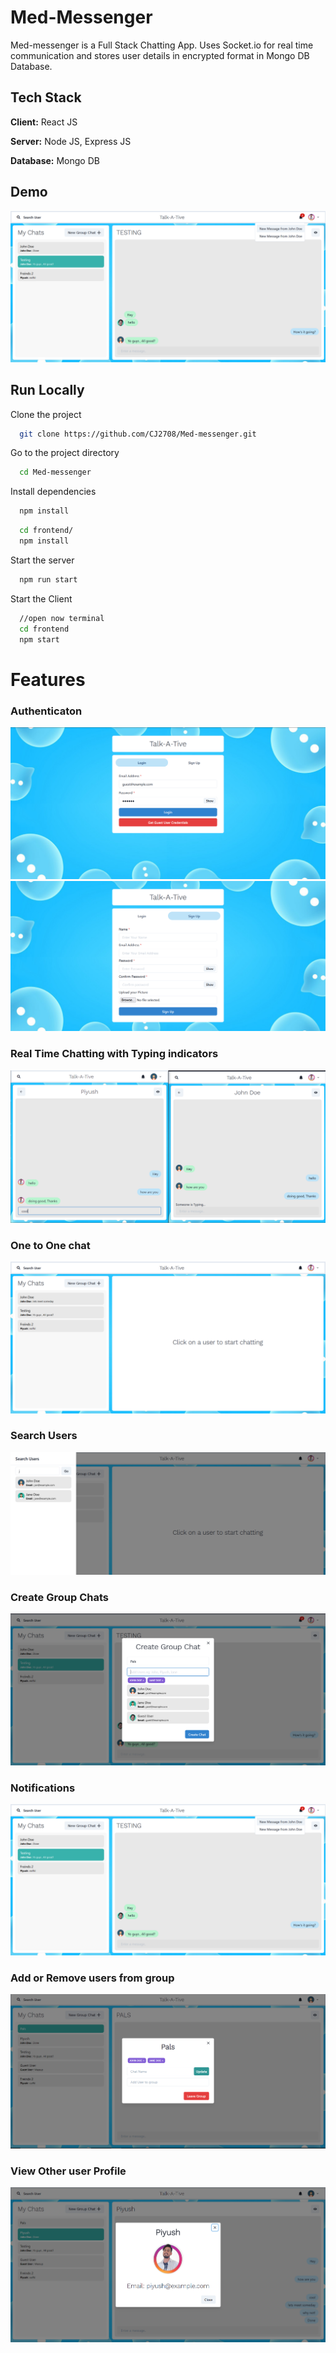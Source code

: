 
# Med-Messenger

Med-messenger is a Full Stack Chatting App.
Uses Socket.io for real time communication and stores user details in encrypted format in Mongo DB Database.
## Tech Stack

**Client:** React JS

**Server:** Node JS, Express JS

**Database:** Mongo DB
  
## Demo


![](screenshots/group%20%2B%20notif.PNG)
## Run Locally

Clone the project

```bash
  git clone https://github.com/CJ2708/Med-messenger.git
```

Go to the project directory

```bash
  cd Med-messenger
```

Install dependencies

```bash
  npm install
```

```bash
  cd frontend/
  npm install
```

Start the server

```bash
  npm run start
```
Start the Client

```bash
  //open now terminal
  cd frontend
  npm start
```

  
# Features

### Authenticaton
![](/screenshots/login.PNG)
![](/screenshots/signup.PNG)
### Real Time Chatting with Typing indicators
![](/screenshots/real-time.PNG)
### One to One chat
![](/screenshots/mainscreen.PNG)
### Search Users
![](/screenshots/search.PNG)
### Create Group Chats
![](/screenshots/new%20grp.PNG)
### Notifications 
![](/screenshots/group%20%2B%20notif.PNG)
### Add or Remove users from group
![](/screenshots/add%20rem.PNG)
### View Other user Profile
![](/screenshots/profile.PNG)

